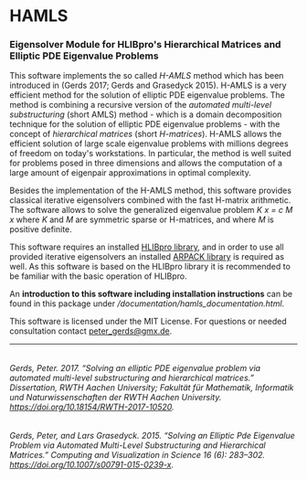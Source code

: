 # HAMLS 

### Eigensolver Module for HLIBpro's Hierarchical Matrices and Elliptic PDE Eigenvalue Problems


This software implements the so called *H-AMLS* method which has been introduced in  (Gerds 2017; Gerds and Grasedyck 2015). H-AMLS is a very efficient method for the solution of elliptic PDE eigenvalue problems. The method is combining a recursive version of the *automated multi-level substructuring* (short AMLS) method - which is a domain decomposition technique for the solution of elliptic PDE eigenvalue problems - with the concept of *hierarchical matrices* (short *H-matrices*). H-AMLS allows the efficient solution of large scale eigenvalue problems with millions degrees of freedom on today's workstations. In particular, the method is well suited for problems posed in three dimensions and allows the computation of a large amount of eigenpair approximations in optimal complexity.

Besides the implementation of the H-AMLS method, this software provides classical iterative eigensolvers combined with the fast H-matrix arithmetic. The software allows to solve the generalized eigenvalue problem *K x = c M x* where *K* and *M* are symmetric sparse or H-matrices, and where *M* is positive definite.

This software requires an installed [HLIBpro library](https://www.hlibpro.com/ "HLIBpro's homepage"), and in order to use all provided iterative eigensolvers an installed [ARPACK library](https://github.com/opencollab/arpack-ng "ARPACK distribution on GitHub") is required as well. As this software is based on the HLIBpro library it is recommended to be familiar with the basic operation of HLIBpro.

An **introduction to this software including installation instructions** can be found in this package under */documentation/hamls_documentation.html*.

This software is licensed under the MIT License. For questions or needed consultation contact peter_gerds@gmx.de. 

---

######
*Gerds, Peter. 2017. “Solving an elliptic PDE eigenvalue problem via automated multi-level substructuring and hierarchical matrices.” Dissertation, RWTH Aachen University; Fakultät für Mathematik, Informatik und Naturwissenschaften der RWTH Aachen University. https://doi.org/10.18154/RWTH-2017-10520.*

######
*Gerds, Peter, and Lars Grasedyck. 2015. “Solving an Elliptic Pde Eigenvalue Problem via Automated Multi-Level Substructuring and Hierarchical Matrices.” Computing and Visualization in Science 16 (6): 283–302. https://doi.org/10.1007/s00791-015-0239-x.*

